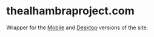 # thealhambraproject.com

Wrapper for the [Mobile](https://github.com/samradical/alhambra) and [Desktop](https://github.com/samradical/alhambra-desktop) versions of the site.



